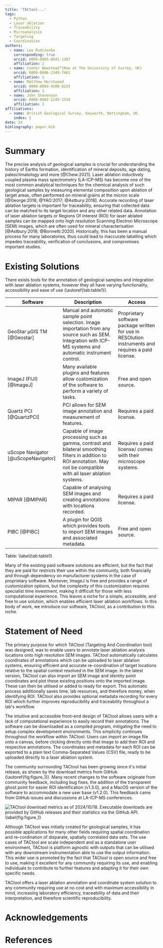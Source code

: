 ```yaml
---
title: 'TACtool...'
tags:
  - Python
  - Laser ablation
  - Traceability
  - Microanalysis
  - Targeting
  - Coordination
authors:
  - name: Leo Rudczenko
    corresponding: true
    orcid: 0009-0005-8941-1387
    affiliation: 1
  - name: Connor Newstead^[Now at The University of Surrey, UK]
    orcid: 0009-0006-2349-7461
    affiliation: 1
  - name: Matthew Horstwood
    orcid: 0000-0003-4200-8193
    affiliation: 1
  - name: John Stevenson
    orcid: 0000-0002-2245-1334
    affiliation: 1
affiliations:
  - name: British Geological Survey, Keyworth, Nottingham, UK.
    index: 1
date: XX
bibliography: paper.bib
---
```


# Summary

The precise analysis of geological samples is crucial for understanding the history of Earths formation, identification of mineral deposits, age dating, paleoclimatology and more [@Chew:2021]. Laser ablation inductively coupled plasma mass spectrometry (LA-ICP-MS) has become one of the most common analytical techniques for the chemical analysis of such geological samples by measuring elemental composition upon ablation of target areas, often performed on mineral grains at the micron scale [@George:2018; @YAO:2017; @Astbury:2018]. Accurate recording of laser ablation targets is important for traceability, ensuring that collected data can be matched to its target location and any other related data. Annotation of laser ablation targets or Regions Of Interest (ROI) for laser ablated samples can be mapped onto high resolution Scanning Electron Microscope (SEM) images, which are often used for mineral characterisation [@Astbury:2018; @Bonnetti:2020]. Historically, this has been a manual process for many laboratories, thus could lead to inaccurate labelling which impedes traceability, verification of conclusions, and compromises important studies.

# Existing Solutions

There exists tools for the annotation of geological samples and integration with laser ablation systems, however they all have varying functionality, accessibility and ease of use (\autoref{tab:table1}).

|Software|Description|Access|
|---|---|---|
|GeoStar μGIS TM [@Geostar]|Manual and automatic sample point selection. Image importation from any source such as SEM. Integration with ICP-MS systems and automatic instrument control.|Proprietary software package written for use in RESOlution instruments and requires a paid license.|
|ImageJ (FIJI) [@ImageJ]|Many available plugins and features allow customization of the software to perform a variety of tasks.|Free and open source.|
|Quartz PCI [@QuartzPCI]|PCI allows for SEM image annotation and measurement of features.|Requires a paid license.|
|uScope Navigator [@uScopeNavigator]|Capable of image processing such as gamma, contrast and bilateral smoothing filters in addition to ROI annotation. May not be compatible with all laser ablation systems.|Requires a paid license/ comes with their microscope systems.|
|MIPAR [@MIPAR]|Capable of analysing SEM images and creating annotations with locations recorded.|Requires a paid license.|
|PIBC [@PIBC]|A plugin for QGIS which provides tools to import SEM images and associated metadata.|Free and open source.|

Table: \label{tab:table1}

Many of the existing paid software solutions are efficient, but the fact that they are paid for restricts their use within the community, both financially and through dependency on manufacturer systems in the case of proprietary software. Moreover, ImageJ is free and provides a range of customization options, but the complexity of this customization requires specialist time investment, making it difficult for those with less computational experience. This leaves a niche for a simple, accessible, and free to use solution, which enables efficient laser ablation workflows. In this body of work, we introduce our software, TACtool, as a contribution to this niche.

# Statement of Need

The primary purpose for which TACtool (Targeting And Coordination tool) was designed, was to enable users to annotate laser ablation analysis locations onto high resolution SEM images. TACtool automatically calculates coordinates of annotations which can be uploaded to laser ablation systems, ensuring efficient and accurate re-coordination of target locations relative to the spatial context resolved in the SEM image. In the latest version, TACtool can also import an SEM image and identity point coordinates and plot these existing positions onto the imported image. These can then be utilised or added to ready for export. This automatic process additionally saves time, lab resources, and therefore money, when identifying ROI. TACtool also provides optional metadata recording for every ROI which further improves reproducibility and traceability throughout a lab's workflow.

The intuitive and accessible front-end design of TACtool allows users with a lack of computational experience to easily record their annotations. The software can be downloaded as a compiled program, mitigating the need to setup complex development environments. This simplicity continues throughout the workflow within TACtool. Users can import an image file onto a canvas, before clicking directly onto that image to add their ROI and respective annotations. The coordinates and metadata for each ROI can be exported to a plain text Comma-Separated Values (CSV) file, ready to be uploaded directly to a laser ablation system.

The community surrounding TACtool has been growing since it's initial release, as shown by the download metrics from GitHub (\autoref{fig:figure_1}). Many recent changes to the software originate from community feedback, including bug fixes, the addition of the transparent ghost point for easier ROI identification (v1.3.0), and a MacOS version of the software to accommodate a new user base (v1.2.0). This feedback came from GitHub issues and discussions at LA-ICP-MS conferences.

![TACtool download metrics as of 2024/10/18. Executable downloads are provided by GitHub releases and their statistics via the GitHub API.
\label{fig:figure_1}](release_downloads_tactool.png)

Although TACtool was initially created for geological samples, it has possible applications for many other fields requiring spatial coordination and re-cordination of disparate, spatially correlated data sets. The use cases of TACtool are scale independent and as a standalone user environment, TACtool is platform agnostic with outputs that can be utilised with any downstream instrumentation able to use the output information. This wider use is promoted by the fact that TACtool is open source and free to use, making it excellent for any community requiring its use, and enabling individuals to contribute to further features and adapting it for their own specific needs.

TACtool offers a laser ablation annotation and coordinate system solution to any community requiring use at no cost and with maximum accessibility in mind, increasing laboratory efficiency, traceability of data and their interpretation, and therefore scientific reproducibility.

# Acknowledgements



# References
